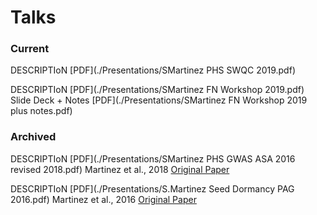 # Talks  


### Current  
DESCRIPTIoN [PDF](./Presentations/SMartinez PHS SWQC 2019.pdf)  

DESCRIPTIoN [PDF](./Presentations/SMartinez FN Workshop 2019.pdf) Slide Deck + Notes [PDF](./Presentations/SMartinez FN Workshop 2019 plus notes.pdf)  

### Archived   
DESCRIPTIoN [PDF](./Presentations/SMartinez PHS GWAS ASA 2016 revised 2018.pdf) Martinez et al., 2018 [Original Paper](https://www.frontiersin.org/articles/10.3389/fpls.2018.00141)  

DESCRIPTIoN  [PDF](./Presentations/S.Martinez Seed Dormancy PAG 2016.pdf) Martinez et al., 2016 [Original Paper](http://link.springer.com/article/10.1007/s10681-016-1763-6)   


